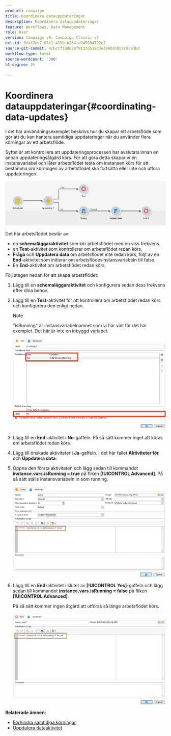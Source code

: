```yaml
---
product: campaign
title: Koordinera datauppdateringar
description: Koordinera datauppdateringar
feature: Workflows, Data Management
role: User
version: Campaign v8, Campaign Classic v7
exl-id: 9faf7ee7-07c1-415b-b234-a945994792c7
source-git-commit: 4cbccf1ad02af9133d51933e3e0d010b5c8c43bd
workflow-type: tm+mt
source-wordcount: '300'
ht-degree: 3%

---
```


# Koordinera datauppdateringar{#coordinating-data-updates}



I det här användningsexemplet beskrivs hur du skapar ett arbetsflöde som gör att du kan hantera samtidiga uppdateringar när du använder flera körningar av ett arbetsflöde.

Syftet är att kontrollera att uppdateringsprocessen har avslutats innan en annan uppdateringsåtgärd körs. För att göra detta skapar vi en instansvariabel och låter arbetsflödet testa om instansen körs för att bestämma om körningen av arbetsflödet ska fortsätta eller inte och utföra uppdateringen.

![](assets/uc_dataupdate_wkf.png)

Det här arbetsflödet består av:

* en **schemaläggaraktivitet** som kör arbetsflödet med en viss frekvens.
* en **Test**-aktivitet som kontrollerar om arbetsflödet redan körs.
* **Fråga** och **Uppdatera data** om arbetsflödet inte redan körs, följt av en **End**-aktivitet som initierar om arbetsflödesinstansvariabeln till false.
* En **End**-aktivitet om arbetsflödet redan körs.

Följ stegen nedan för att skapa arbetsflödet:

1. Lägg till en **schemaläggaraktivitet** och konfigurera sedan dess frekvens efter dina behov.
1. Lägg till en **Test**-aktivitet för att kontrollera om arbetsflödet redan körs och konfigurera den enligt nedan.

   >[!NOTE]
   >
   >&quot;isRunning&quot; är instansvariabelnamnet som vi har valt för det här exemplet. Det här är inte en inbyggd variabel.

   ![](assets/uc_dataupdate_test.png)

1. Lägg till en **End**-aktivitet i **No**-gaffeln. På så sätt kommer inget att köras om arbetsflödet redan körs.
1. Lägg till önskade aktiviteter i **Ja**-gaffeln. I det här fallet **Aktiviteter för** och **Uppdatera data**.
1. Öppna den första aktiviteten och lägg sedan till kommandot **instance.vars.isRunning = true** på fliken **[!UICONTROL Advanced]**. På så sätt ställs instansvariabeln in som running.

   ![](assets/uc_dataupdate_query.png)

1. Lägg till en **End**-aktivitet i slutet av **[!UICONTROL Yes]**-gaffeln och lägg sedan till kommandot **instance.vars.isRunning = false** på fliken **[!UICONTROL Advanced]**.

   På så sätt kommer ingen åtgärd att utföras så länge arbetsflödet körs.

   ![](assets/uc_dataupdate_end.png)

**Relaterade ämnen:**

* [Förhindra samtidiga körningar](monitor-workflow-execution.md#preventing-simultaneous-multiple-executions)
* [Uppdatera dataaktivitet](update-data.md)
